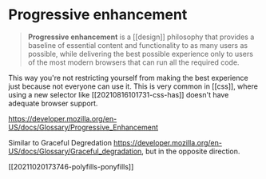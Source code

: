 # Progressive enhancement

>**Progressive enhancement** is a [[design]] philosophy that provides a baseline of essential content and functionality to as many users as possible, while delivering the best possible experience only to users of the most modern browsers that can run all the required code.

This way you're not restricting yourself from making the best experience just because not everyone can use it. This is very common in [[css]], where using a new selector like [[20210816101731-css-has]] doesn't have adequate browser support.

https://developer.mozilla.org/en-US/docs/Glossary/Progressive_Enhancement

Similar to Graceful Degredation https://developer.mozilla.org/en-US/docs/Glossary/Graceful_degradation, but in the opposite direction.

[[20211020173746-polyfills-ponyfills]]